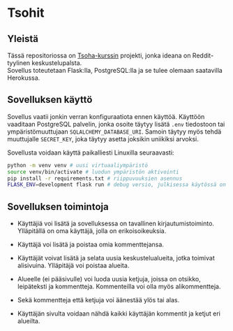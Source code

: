 # Tsohit

## Yleistä

Tässä repositoriossa on [Tsoha-kurssin](https://hy-tsoha.github.io/materiaali/) projekti, jonka ideana on Reddit-tyylinen keskustelupalsta.  
Sovellus toteutetaan Flask:lla, PostgreSQL:lla ja se tulee olemaan saatavilla Herokussa.

## Sovelluksen käyttö

Sovellus vaatii jonkin verran konfiguraatiota ennen käyttöä. Käyttöön vaaditaan PostgreSQL palvelin, jonka osoite täytyy lisätä `.env` tiedostoon tai ympäristömuuttujaan `SQLALCHEMY_DATABASE_URI`. Samoin täytyy myös tehdä muuttujalle `SECRET_KEY`, joka täytyy asetta joksikin uniikiksi arvoksi.

Sovellusta voidaan käyttä paikalliesti Linuxilla seuraavasti:

```bash
python -m venv venv # uusi virtuaaliympäristö
source venv/bin/activate # luodun ympäristön aktivointi
pip install -r requirements.txt # riippuvuuksien asennus
FLASK_ENV=development flask run # debug versio, julkisessa käytössä on gunicorn
```



## Sovelluksen toimintoja

- Käyttäjiä voi lisätä ja sovelluksessa on tavallinen kirjautumistoiminto. Ylläpitällä on oma käyttäjä, jolla on erikoisoikeuksia.

- Käyttäjä voi lisätä ja poistaa omia kommenttejansa.

- Käyttäjät voivat lisätä ja selata uusia keskustelualueita, jotka toimivat alisivuina. Ylläpitäjä voi poistaa alueita.

- Alueelle (ei pääsivulle) voi luoda uusia ketjuja, joissa on otsikko, leipäteksti ja kommentteja. Kommenteilla voi olla myös alikommentteja.

- Sekä kommentteja että ketjuja voi äänestää ylös tai alas.

- Käyttäjän sivulta voidaan nähdä kaikki käyttäjän kommentit ja ketjut eri alueilta.
